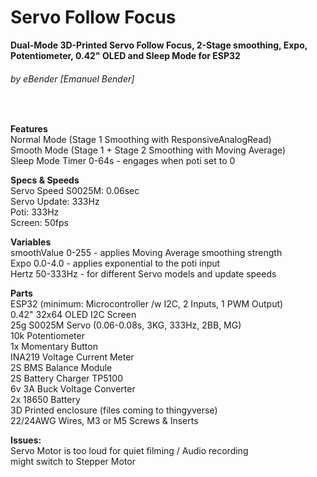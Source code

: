 # **Servo Follow Focus**
**Dual-Mode 3D-Printed Servo Follow Focus, 2-Stage smoothing, Expo, Potentiometer, 0.42" OLED and Sleep Mode for ESP32**
###### by eBender [Emanuel Bender]
 <br/>
 
**Features**  <br/>
Normal Mode (Stage 1 Smoothing with ResponsiveAnalogRead) <br/>
Smooth Mode (Stage 1 + Stage 2 Smoothing with Moving Average)  <br/>
Sleep Mode Timer  0-64s - engages when poti set to 0 <br/>
    
**Specs & Speeds** <br/> 
Servo Speed S0025M: 0.06sec     <br/>
Servo Update: 333Hz      <br/>
Poti: 333Hz      <br/>
Screen: 50fps     <br/>

**Variables**  <br/>
smoothValue       0-255 -    applies Moving Average smoothing strength <br/>
Expo              0.0-4.0 -  applies exponential to the poti input <br/>
Hertz             50-333Hz - for different Servo models and update speeds <br/>

**Parts** <br/>
ESP32 (minimum: Microcontroller /w I2C, 2 Inputs, 1 PWM Output)  <br/>
0.42" 32x64 OLED I2C Screen  <br/>
25g S0025M Servo (0.06-0.08s, 3KG, 333Hz, 2BB, MG)  <br/>
10k Potentiometer  <br/>
1x Momentary Button  <br/>
INA219 Voltage Current Meter  <br/>
2S BMS Balance Module  <br/>
2S Battery Charger TP5100  <br/>
6v 3A Buck Voltage Converter  <br/>
2x 18650 Battery  <br/>
3D Printed enclosure (files coming to thingyverse)  <br/>
22/24AWG Wires, M3 or M5 Screws & Inserts  <br/>

**Issues:** <br/>
Servo Motor is too loud for quiet filming / Audio recording  <br/>
might switch to Stepper Motor
